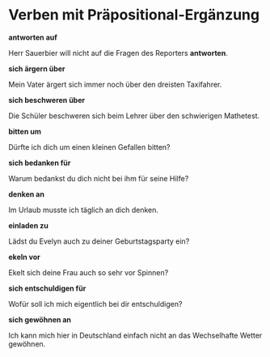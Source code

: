 # Verben mit Präpositional-Ergänzung

**antworten auf**

Herr Sauerbier will nicht auf die Fragen des Reporters **antworten**.

**sich ärgern über**

Mein Vater ärgert sich immer noch über den dreisten Taxifahrer.

**sich beschweren über**

Die Schüler beschweren sich beim Lehrer über den schwierigen Mathetest.

**bitten um**

Dürfte ich dich um einen kleinen Gefallen bitten?

**sich bedanken für**

Warum bedankst du dich nicht bei ihm für seine Hilfe?

**denken an**

Im Urlaub musste ich täglich an dich denken.

**einladen zu**

Lädst du Evelyn auch zu deiner Geburtstagsparty ein?

**ekeln vor**

Ekelt sich deine Frau auch so sehr vor Spinnen?

**sich entschuldigen für**

Wofür soll ich mich eigentlich bei dir entschuldigen?

**sich gewöhnen an**

Ich kann mich hier in Deutschland einfach nicht an das Wechselhafte Wetter gewöhnen.
